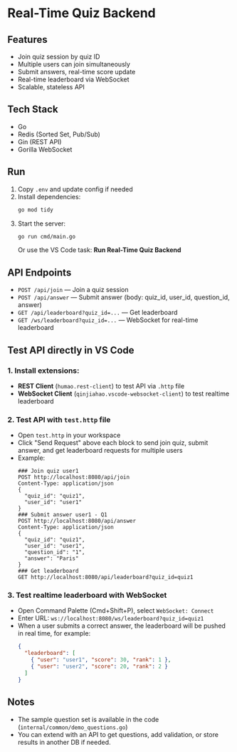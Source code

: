 # Real-Time Quiz Backend

## Features
- Join quiz session by quiz ID
- Multiple users can join simultaneously
- Submit answers, real-time score update
- Real-time leaderboard via WebSocket
- Scalable, stateless API

## Tech Stack
- Go
- Redis (Sorted Set, Pub/Sub)
- Gin (REST API)
- Gorilla WebSocket

## Run

1. Copy `.env` and update config if needed
2. Install dependencies:
   ```sh
   go mod tidy
   ```
3. Start the server:
   ```sh
   go run cmd/main.go
   ```
   Or use the VS Code task: **Run Real-Time Quiz Backend**

## API Endpoints

- `POST /api/join` — Join a quiz session
- `POST /api/answer` — Submit answer (body: quiz_id, user_id, question_id, answer)
- `GET /api/leaderboard?quiz_id=...` — Get leaderboard
- `GET /ws/leaderboard?quiz_id=...` — WebSocket for real-time leaderboard

## Test API directly in VS Code

### 1. Install extensions:
- **REST Client** (`humao.rest-client`) to test API via `.http` file
- **WebSocket Client** (`qinjiahao.vscode-websocket-client`) to test realtime leaderboard

### 2. Test API with `test.http` file
- Open `test.http` in your workspace
- Click "Send Request" above each block to send join quiz, submit answer, and get leaderboard requests for multiple users
- Example:
  ```http
  ### Join quiz user1
  POST http://localhost:8080/api/join
  Content-Type: application/json
  {
    "quiz_id": "quiz1",
    "user_id": "user1"
  }
  ### Submit answer user1 - Q1
  POST http://localhost:8080/api/answer
  Content-Type: application/json
  {
    "quiz_id": "quiz1",
    "user_id": "user1",
    "question_id": "1",
    "answer": "Paris"
  }
  ### Get leaderboard
  GET http://localhost:8080/api/leaderboard?quiz_id=quiz1
  ```

### 3. Test realtime leaderboard with WebSocket
- Open Command Palette (Cmd+Shift+P), select `WebSocket: Connect`
- Enter URL: `ws://localhost:8080/ws/leaderboard?quiz_id=quiz1`
- When a user submits a correct answer, the leaderboard will be pushed in real time, for example:
  ```json
  {
    "leaderboard": [
      { "user": "user1", "score": 30, "rank": 1 },
      { "user": "user2", "score": 20, "rank": 2 }
    ]
  }
  ```

## Notes
- The sample question set is available in the code (`internal/common/demo_questions.go`)
- You can extend with an API to get questions, add validation, or store results in another DB if needed.
